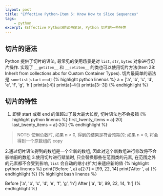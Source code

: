 ```yaml
---
layout: post
title: "Effective Python-Item 5: Know How to Slice Sequences"
tags:
    - python
excerpt: 《Effective Python》的读书笔记, Python 切片的一些特性
---
```


## 切片的语法
Python 提供了切片的语法, 最常见的使用场景是对 `list`, `str`, `bytes` 对象进行切片操作. 实现了 `__getitem__` 和 `__setitem__` 的类也可以使用切片方法(Item 28: Inherit from collections.abc for Custom Container Types).
切片最简单的语法是 `somelist[start:end]`
{% highlight python linenos %}
a = ['a', 'b', 'c', 'd', 'e', 'f', 'g', 'h']
print(a[:4])
print(a[-4:])
print(a[3:-3])
{% endhighlight %}

## 切片的特性
1. 即使 start 或者 end 的值超过了最大最大长度, 切片语法也不会报错
{% highlight python linenos %}
first_twenty_items = a[:20]
last_twenty_items = a[-20:]
{% endhighlight %}
>NOTE: 使用负数时, 如果 n < 0, 得到的结果是符合预期的; 如果 n = 0, 将会得到一个原数组的 copy

2.通过切片语法得到的数组是一个全新的数组, 因此对这个新数组进行修改将不会影响旧的数组
3.使用切片进行赋值时, 只会替换那些在范围类的元素, 在范围之外的元素都不会受到影响, `list` 会自动的缩小(扩大)来适应新的值
{% highlight python linenos %}
print('Before ', a)
a[2:7] = [99, 22, 14]
print('After ', a)
{% endhighlight %}
{% highlight bash linenos %}
>>>
Before ['a', 'b', 'c', 'd', 'e', 'f', 'g', 'h']
After ['a', 'b', 99, 22, 14, 'h']
{% endhighlight %}
